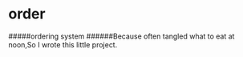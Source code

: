 # order
#####ordering system
######Because often tangled what to eat at noon,So I wrote this little project.
